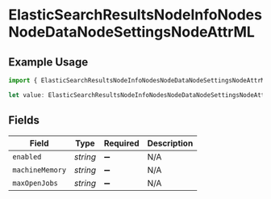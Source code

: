 # ElasticSearchResultsNodeInfoNodesNodeDataNodeSettingsNodeAttrML

## Example Usage

```typescript
import { ElasticSearchResultsNodeInfoNodesNodeDataNodeSettingsNodeAttrML } from "@censys/platform-sdk/models/components";

let value: ElasticSearchResultsNodeInfoNodesNodeDataNodeSettingsNodeAttrML = {};
```

## Fields

| Field              | Type               | Required           | Description        |
| ------------------ | ------------------ | ------------------ | ------------------ |
| `enabled`          | *string*           | :heavy_minus_sign: | N/A                |
| `machineMemory`    | *string*           | :heavy_minus_sign: | N/A                |
| `maxOpenJobs`      | *string*           | :heavy_minus_sign: | N/A                |
